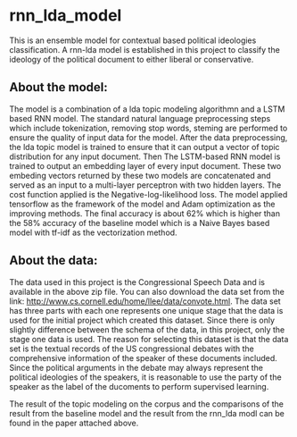 # rnn_lda_model
This is an ensemble model for contextual based political ideologies classification. A rnn-lda model is established in this project to classify the ideology of the political document to either liberal or conservative.

## About the model:
The model is a combination of a lda topic modeling algorithmn and a LSTM based RNN model. The standard natural language preprocessing steps which include tokenization, removing stop words, steming are performed to ensure the quality of input data for the model. After the data preprocessing, the lda topic model is trained to ensure that it can output a vector of topic distribution for any input document. Then The LSTM-based RNN model is trained to output an embedding layer of every input document. These two embeding vectors returned by these two models are concatenated and served as an input to a multi-layer perceptron with two hidden layers. The cost function applied is the Negative-log-likelihood loss. The model applied tensorflow as the framework of the model and Adam optimization as the improving methods. The final accuracy is about 62% which is higher than the 58% accuracy of the baseline model which is a Naive Bayes based model with tf-idf as the vectorization method.

## About the data: 
The data used in this project is the Congressional Speech Data and is available in the above zip file. You can also download the data set from the link: http://www.cs.cornell.edu/home/llee/data/convote.html. The data set has three parts with each one represents one unique stage that the data is used for the initial project which created this dataset. Since there is only slightly difference between the schema of the data, in this project, only the stage one data is used. The reason for selecting this dataset is that the data set is the textual records of the US congressional debates with the comprehensive information of the speaker of these documents included. Since the political arguments in the debate may always represent the political ideologies of the speakers, it is reasonable to use the party of the speaker as the label of the ducoments to perform supervised learning.

The result of the topic modeling on the corpus and the comparisons of the result from the baseline model and the result from the rnn_lda modl can be found in the paper attached above.
